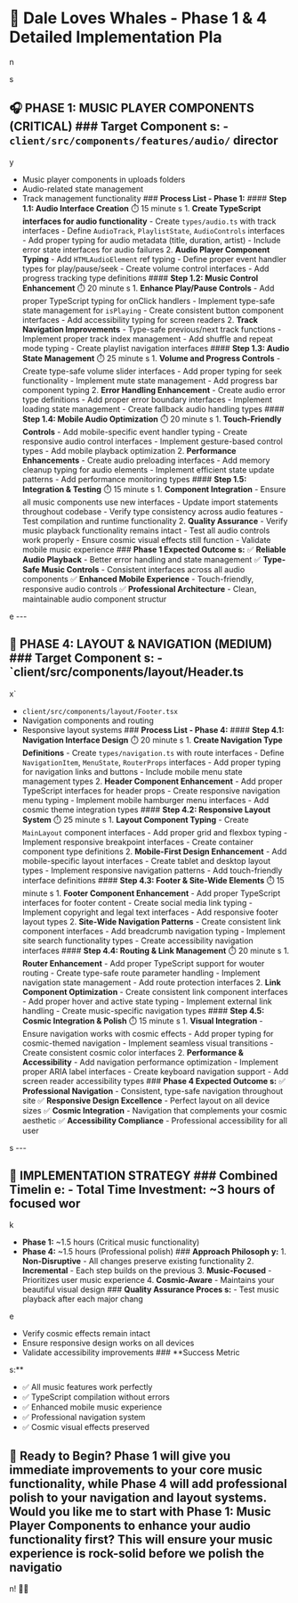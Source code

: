 # 🎵 Dale Loves Whales - Phase 1 & 4 Detailed Implementation Pla

n

s

## 🎧 PHASE 1: MUSIC PLAYER COMPONENTS (CRITICAL) ### **Target Component s:** - `client/src/components/features/audio/` director

y

- Music player components in uploads folders
- Audio-related state management
- Track management functionality ### **Process List - Phase 1:** #### **Step 1.1: Audio Interface Creation** ⏱️ 15 minute s 1. **Create TypeScript interfaces for audio functionality** - Create `types/audio.ts` with track interfaces - Define `AudioTrack`, `PlaylistState`, `AudioControls` interfaces - Add proper typing for audio metadata (title, duration, artist) - Include error state interfaces for audio failures 2. **Audio Player Component Typing** - Add `HTMLAudioElement` ref typing - Define proper event handler types for play/pause/seek - Create volume control interfaces - Add progress tracking type definitions #### **Step 1.2: Music Control Enhancement** ⏱️ 20 minute s 1. **Enhance Play/Pause Controls** - Add proper TypeScript typing for onClick handlers - Implement type-safe state management for `isPlaying` - Create consistent button component interfaces - Add accessibility typing for screen readers 2. **Track Navigation Improvements** - Type-safe previous/next track functions - Implement proper track index management - Add shuffle and repeat mode typing - Create playlist navigation interfaces #### **Step 1.3: Audio State Management** ⏱️ 25 minute s 1. **Volume and Progress Controls** - Create type-safe volume slider interfaces - Add proper typing for seek functionality - Implement mute state management - Add progress bar component typing 2. **Error Handling Enhancement** - Create audio error type definitions - Add proper error boundary interfaces - Implement loading state management - Create fallback audio handling types #### **Step 1.4: Mobile Audio Optimization** ⏱️ 20 minute s 1. **Touch-Friendly Controls** - Add mobile-specific event handler typing - Create responsive audio control interfaces - Implement gesture-based control types - Add mobile playback optimization 2. **Performance Enhancements** - Create audio preloading interfaces - Add memory cleanup typing for audio elements - Implement efficient state update patterns - Add performance monitoring types #### **Step 1.5: Integration & Testing** ⏱️ 15 minute s 1. **Component Integration** - Ensure all music components use new interfaces - Update import statements throughout codebase - Verify type consistency across audio features - Test compilation and runtime functionality 2. **Quality Assurance** - Verify music playback functionality remains intact - Test all audio controls work properly - Ensure cosmic visual effects still function - Validate mobile music experience ### **Phase 1 Expected Outcome s:** ✅ **Reliable Audio Playback** - Better error handling and state management ✅ **Type-Safe Music Controls** - Consistent interfaces across all audio components ✅ **Enhanced Mobile Experience** - Touch-friendly, responsive audio controls ✅ **Professional Architecture** - Clean, maintainable audio component structur

e ---

## 🧭 PHASE 4: LAYOUT & NAVIGATION (MEDIUM) ### **Target Component s:** - `client/src/components/layout/Header.ts

x`

- `client/src/components/layout/Footer.tsx`
- Navigation components and routing
- Responsive layout systems ### **Process List - Phase 4:** #### **Step 4.1: Navigation Interface Design** ⏱️ 20 minute s 1. **Create Navigation Type Definitions** - Create `types/navigation.ts` with route interfaces - Define `NavigationItem`, `MenuState`, `RouterProps` interfaces - Add proper typing for navigation links and buttons - Include mobile menu state management types 2. **Header Component Enhancement** - Add proper TypeScript interfaces for header props - Create responsive navigation menu typing - Implement mobile hamburger menu interfaces - Add cosmic theme integration types #### **Step 4.2: Responsive Layout System** ⏱️ 25 minute s 1. **Layout Component Typing** - Create `MainLayout` component interfaces - Add proper grid and flexbox typing - Implement responsive breakpoint interfaces - Create container component type definitions 2. **Mobile-First Design Enhancement** - Add mobile-specific layout interfaces - Create tablet and desktop layout types - Implement responsive navigation patterns - Add touch-friendly interface definitions #### **Step 4.3: Footer & Site-Wide Elements** ⏱️ 15 minute s 1. **Footer Component Enhancement** - Add proper TypeScript interfaces for footer content - Create social media link typing - Implement copyright and legal text interfaces - Add responsive footer layout types 2. **Site-Wide Navigation Patterns** - Create consistent link component interfaces - Add breadcrumb navigation typing - Implement site search functionality types - Create accessibility navigation interfaces #### **Step 4.4: Routing & Link Management** ⏱️ 20 minute s 1. **Router Enhancement** - Add proper TypeScript support for wouter routing - Create type-safe route parameter handling - Implement navigation state management - Add route protection interfaces 2. **Link Component Optimization** - Create consistent link component interfaces - Add proper hover and active state typing - Implement external link handling - Create music-specific navigation types #### **Step 4.5: Cosmic Integration & Polish** ⏱️ 15 minute s 1. **Visual Integration** - Ensure navigation works with cosmic effects - Add proper typing for cosmic-themed navigation - Implement seamless visual transitions - Create consistent cosmic color interfaces 2. **Performance & Accessibility** - Add navigation performance optimization - Implement proper ARIA label interfaces - Create keyboard navigation support - Add screen reader accessibility types ### **Phase 4 Expected Outcome s:** ✅ **Professional Navigation** - Consistent, type-safe navigation throughout site ✅ **Responsive Design Excellence** - Perfect layout on all device sizes ✅ **Cosmic Integration** - Navigation that complements your cosmic aesthetic ✅ **Accessibility Compliance** - Professional accessibility for all user

s ---

## 🚀 IMPLEMENTATION STRATEGY ### **Combined Timelin e:** - **Total Time Investment:** ~3 hours of focused wor

k

- **Phase 1:** ~1.5 hours (Critical music functionality)
- **Phase 4:** ~1.5 hours (Professional polish) ### **Approach Philosoph y:** 1. **Non-Disruptive** - All changes preserve existing functionality 2. **Incremental** - Each step builds on the previous 3. **Music-Focused** - Prioritizes user music experience 4. **Cosmic-Aware** - Maintains your beautiful visual design ### **Quality Assurance Proces s:** - Test music playback after each major chang

e
- Verify cosmic effects remain intact
- Ensure responsive design works on all devices
- Validate accessibility improvements ### **Success Metric

s:**
- ✅ All music features work perfectly
- ✅ TypeScript compilation without errors
- ✅ Enhanced mobile music experience
- ✅ Professional navigation system
- ✅ Cosmic visual effects preserved

## 🌟 Ready to Begin? **Phase 1** will give you immediate improvements to your core music functionality, while **Phase 4** will add professional polish to your navigation and layout systems. Would you like me to start with **Phase 1: Music Player Components** to enhance your audio functionality first? This will ensure your music experience is rock-solid before we polish the navigatio

n! 🎵✨
